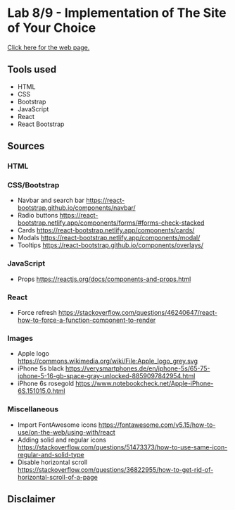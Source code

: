 # Lab 8/9 - Implementation of The Site of Your Choice

[Click here for the web page.](https://stevenli5.github.io/isellforless/)

## Tools used
- HTML
- CSS
- Bootstrap
- JavaScript
- React
- React Bootstrap

## Sources
### HTML

### CSS/Bootstrap
- Navbar and search bar https://react-bootstrap.github.io/components/navbar/
- Radio buttons https://react-bootstrap.netlify.app/components/forms/#forms-check-stacked
- Cards https://react-bootstrap.netlify.app/components/cards/
- Modals https://react-bootstrap.netlify.app/components/modal/
- Tooltips https://react-bootstrap.github.io/components/overlays/

### JavaScript
- Props https://reactjs.org/docs/components-and-props.html

### React
- Force refresh https://stackoverflow.com/questions/46240647/react-how-to-force-a-function-component-to-render

### Images
- Apple logo https://commons.wikimedia.org/wiki/File:Apple_logo_grey.svg
- iPhone 5s black https://verysmartphones.de/en/iphone-5s/65-75-iphone-5-16-gb-space-gray-unlocked-8859097842954.html
- iPhone 6s rosegold https://www.notebookcheck.net/Apple-iPhone-6S.151015.0.html

### Miscellaneous
- Import FontAwesome icons https://fontawesome.com/v5.15/how-to-use/on-the-web/using-with/react
- Adding solid and regular icons https://stackoverflow.com/questions/51473373/how-to-use-same-icon-regular-and-solid-type
- Disable horizontal scroll https://stackoverflow.com/questions/36822955/how-to-get-rid-of-horizontal-scroll-of-a-page

## Disclaimer

